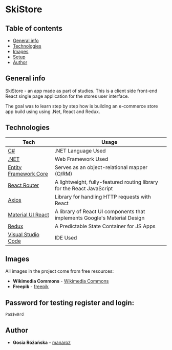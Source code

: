 # SkiStore

## Table of contents
* [General info](#general-info)
* [Technologies](#technologies)
* [Images](#images)
* [Setup](#setup)
* [Author](#author)

## General info
SkiStore - an app made as part of studies. This is a client side front-end React single page application for the stores user interface.

The goal was to learn step by step how is building an e-commerce store app build using using .Net, React and Redux.
	
## Technologies

| Tech | Usage
------------ | -------------
[C#](https://docs.microsoft.com/en-us/dotnet/csharp/) | .NET Language Used
[.NET](https://dotnet.microsoft.com/) | Web Framework Used
[Entity Framework Core](https://docs.microsoft.com/en-us/ef/core/) | Serves as an object-relational mapper (O/RM)
[React Router](https://github.com/remix-run/react-router) | A lightweight, fully-featured routing library for the React JavaScript
[Axios](https://github.com/axios/axios) | Library for handling HTTP requests with React
[Material UI React](https://mui.com) | A library of React UI components that implements Google's Material Design
[Redux](https://redux.js.org) | A Predictable State Container for JS Apps
[Visual Studio Code](https://code.visualstudio.com/) | IDE Used

## Images

All images in the project come from free resources:
* **Wikimedia Commons** - [Wikimedia Commons](https://commons.wikimedia.org/wiki/Main_Page)
* **Freepik** - [freepik](https://pl.freepik.com/)

## Password for testing register and login:

```
Pa$$w0rd
```

## Author
* **Gosia Różańska** - [manaroz](https://github.com/manaroz)
